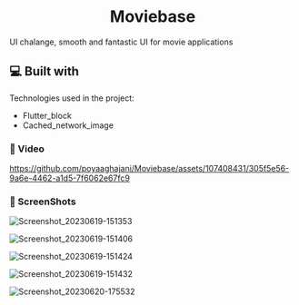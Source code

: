 <h1 align="center" id="title">Moviebase</h1>

<p id="description">UI chalange, smooth and fantastic UI for movie applications</p>

<h2>💻 Built with</h2>

Technologies used in the project:

*   Flutter_block
*   Cached_network_image

<h3>🦖 Video</h3> 


https://github.com/poyaaghajani/Moviebase/assets/107408431/305f5e56-9a6e-4462-a1d5-7f6062e67fc9

<h3>🦖 ScreenShots</h3>

![Screenshot_20230619-151353](https://github.com/poyaaghajani/Moviebase/assets/107408431/ef2d99c8-6285-4880-a3af-6d4289472ef5)



![Screenshot_20230619-151406](https://github.com/poyaaghajani/Moviebase/assets/107408431/2e9c1e30-8a34-4921-a836-63340aad785f)



![Screenshot_20230619-151424](https://github.com/poyaaghajani/Moviebase/assets/107408431/60dcc6f2-287f-4c9c-9cfe-9db8eec46bdb)



![Screenshot_20230619-151432](https://github.com/poyaaghajani/Moviebase/assets/107408431/fe04f57c-43bb-447b-aa3f-5d0e1f16679d)



![Screenshot_20230620-175532](https://github.com/poyaaghajani/Moviebase/assets/107408431/b7c7c5b4-9115-4781-8cf4-9f807f19219d)

